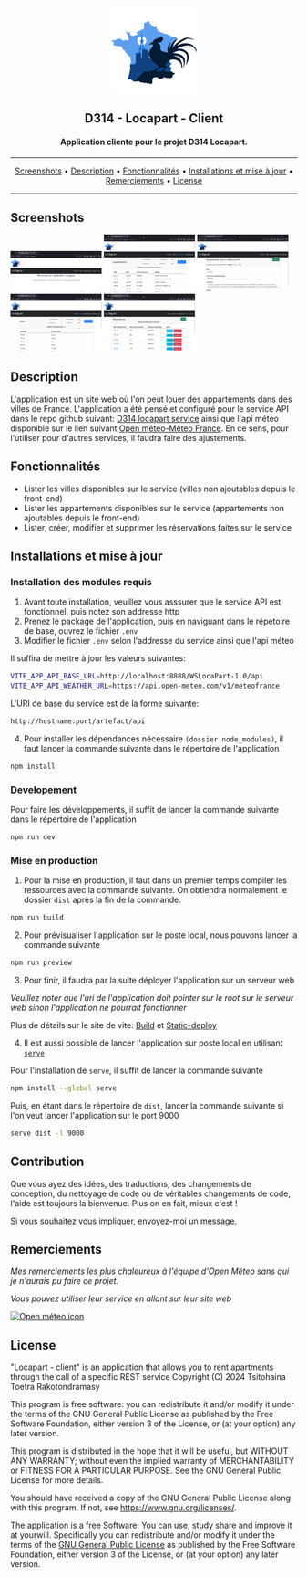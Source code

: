 <p align="center"><img src="src\assets\d314-logo.svg" width="150"></p> 
<h2 align="center"><b>D314 - Locapart - Client</b></h2>
<h4 align="center">Application cliente pour le projet D314 Locapart.</h4>


<hr>
<p align="center"><a href="#screenshots">Screenshots</a> &bull; <a href="#description">Description</a> &bull; <a href="#Fonctionnalités">Fonctionnalités</a> &bull; <a href="#installation-and-updates">Installations et mise à jour</a> &bull; <a href="#contribution">Remerciements</a> &bull; <a href="#license">License</a></p>
<hr>

## Screenshots

[<img src="screenshots/acceuil.png" width=160>](screenshots/acceuil.png)
[<img src="screenshots/appartements.png" width=160>](screenshots/appartements.png)
[<img src="screenshots/appartement_detail.png" width=160>](screenshots/appartement_detail.png)
[<img src="screenshots/villes.png" width=160>](screenshots/villes.png)
[<img src="screenshots/reservations.png" width=160>](screenshots/reservations.png)

## Description

L'application est un site web où l'on peut louer des appartements dans des villes de France.
L'application a été pensé et configuré pour le service API dans le repo github suivant: [D314 locapart service](https://github.com/tsitokely/d314_locapart_intelliJ) ainsi que l'api méteo disponible sur le lien suivant [Open méteo-Méteo France](https://open-meteo.com/en/docs/meteofrance-api). 
En ce sens, pour l'utiliser pour d'autres services, il faudra faire des ajustements.


## Fonctionnalités

* Lister les villes disponibles sur le service (villes non ajoutables depuis le front-end)
* Lister les appartements disponibles sur le service (appartements non ajoutables depuis le front-end)
* Lister, créer, modifier et supprimer les réservations faites sur le service

## Installations et mise à jour

### Installation des modules requis
1. Avant toute installation, veuillez vous asssurer que le service API est fonctionnel, puis notez son addresse http
2. Prenez le package de l'application, puis en naviguant dans le répetoire de base, ouvrez le fichier `.env`
3. Modifier le fichier `.env` selon l'addresse du service ainsi que l'api méteo

Il suffira de mettre à jour les valeurs suivantes:
```sh
VITE_APP_API_BASE_URL=http://localhost:8888/WSLocaPart-1.0/api
VITE_APP_API_WEATHER_URL=https://api.open-meteo.com/v1/meteofrance
```
L'URI de base du service est de la forme suivante:
```sh
http://hostname:port/artefact/api
```
4. Pour installer les dépendances nécessaire `(dossier node_modules)`, il faut lancer la commande suivante dans le répertoire de l'application

```sh
npm install
```

### Developement
Pour faire les développements, il suffit de lancer la commande suivante dans le répertoire de l'application
```sh
npm run dev
```

### Mise en production
1. Pour la mise en production, il faut dans un premier temps compiler les ressources avec la commande suivante. On obtiendra normalement le dossier `dist` après la fin de la commande.
```sh
npm run build
```
2. Pour prévisualiser l'application sur le poste local, nous pouvons lancer la commande suivante
```sh
npm run preview
```
3. Pour finir, il faudra par la suite déployer l'application sur un serveur web
   
*Veuillez noter que l'uri de l'application doit pointer sur le root sur le serveur web sinon l'application ne pourrait fonctionner*

Plus de détails sur le site de vite: [Build](https://vitejs.dev/guide/build.html) et [Static-deploy](https://vitejs.dev/guide/static-deploy.html)

4. Il est aussi possible de lancer l'application sur poste local en utilisant [`serve`](https://www.npmjs.com/package/serve)

Pour l'installation de `serve`, il suffit de lancer la commande suivante
```sh
npm install --global serve
```
Puis, en étant dans le répertoire de `dist`, lancer la commande suivante si l'on veut lancer l'application sur le port 9000
```sh
serve dist -l 9000
```

## Contribution
Que vous ayez des idées, des traductions, des changements de conception, du nettoyage de code ou de véritables changements de code, l'aide est toujours la bienvenue.
Plus on en fait, mieux c'est !

Si vous souhaitez vous impliquer, envoyez-moi un message.

## Remerciements

*Mes remerciements les plus chaleureux à l'équipe d'Open Méteo sans qui je n'aurais pu faire ce projet.*

*Vous pouvez utiliser leur service en allant sur leur site web*

[<img src="https://open-meteo.com/favicon-32x32.png" width=52 alt="Open méteo icon">](https://open-meteo.com/)  


## License

"Locapart - client" is an application that allows you to rent apartments through the call of a specific REST service
Copyright (C) 2024 Tsitohaina Toetra Rakotondramasy

This program is free software: you can redistribute it and/or modify
it under the terms of the GNU General Public License as published by
the Free Software Foundation, either version 3 of the License, or
(at your option) any later version.

This program is distributed in the hope that it will be useful,
but WITHOUT ANY WARRANTY; without even the implied warranty of
MERCHANTABILITY or FITNESS FOR A PARTICULAR PURPOSE.  See the
GNU General Public License for more details.

You should have received a copy of the GNU General Public License
along with this program.  If not, see <https://www.gnu.org/licenses/>.

The application is a free Software: You can use, study share and improve it at yourwill. Specifically you can redistribute and/or modify it under the terms of the [GNU General Public License](https://www.gnu.org/licenses/gpl.html) as
published by the Free Software Foundation, either version 3 of the License, or
(at your option) any later version.  
